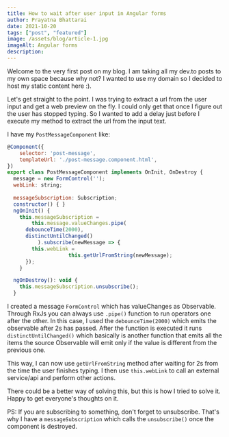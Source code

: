 ```yaml
---
title: How to wait after user input in Angular forms
author: Prayatna Bhattarai
date: 2021-10-20
tags: ["post", "featured"]
image: /assets/blog/article-1.jpg
imageAlt: Angular forms
description: 
---
```


Welcome to the very first post on my blog. I am taking all my dev.to posts to my own space because why not? I wanted to use my domain so I decided to host my static content here :).

Let's get straight to the point. I was trying to extract a url from the user input and get a web preview on the fly. I could only get that once I figure out the user has stopped typing. So I wanted to add a delay just before I execute my method to extract the url from the input text.

I have my `PostMessageComponent` like:

``` js
@Component({
	selector: 'post-message',
	templateUrl: './post-message.component.html',	
})
export class PostMessageComponent implements OnInit, OnDestroy {
  message = new FormControl('');
  webLink: string;
  
  messageSubscription: Subscription;
  constructor() { }
  ngOnInit() {
	this.messageSubscription = 
        this.message.valueChanges.pipe(
	  debounceTime(2000),
	  distinctUntilChanged()
          ).subscribe(newMessage => {
		this.webLink = 
                    this.getUrlFromString(newMessage);
	  });
    }

  ngOnDestroy(): void {
    this.messageSubscription.unsubscribe();
  }

```

I created a message `FormControl` which has valueChanges as Observable. Through RxJs you can always use `.pipe()` function to run operators one after the other. In this case, I used the `debounceTime(2000)` which emits the observable after 2s has passed. After the function is executed it runs `distinctUntilChanged()` which basically is another function that emits all the items the source Observable will emit only if the value is different from the previous one.

This way, I can now use `getUrlFromString` method after waiting for 2s from the time the user finishes typing. I then use `this.webLink` to call an external service/api and perform other actions.

There could be a better way of solving this, but this is how I tried to solve it. Happy to get everyone's thoughts on it.

PS: If you are subscribing to something, don't forget to unsubscribe. That's why I have a `messageSubscription` which calls the `unsubscribe()` once the component is destroyed.